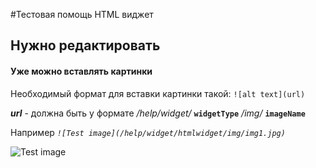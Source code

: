 #Тестовая помощь HTML виджет

## Нужно редактировать

#### Уже можно вставлять картинки

Необходимый формат для вставки картинки такой:
`![alt text](url)`

***url*** - должна быть у формате */help/widget/* **`widgetType`** */img/* **`imageName`**

Например *`![Test image](/help/widget/htmlwidget/img/img1.jpg)`*

![Test image](/help/widget/htmlwidget/img/img1.jpg)
